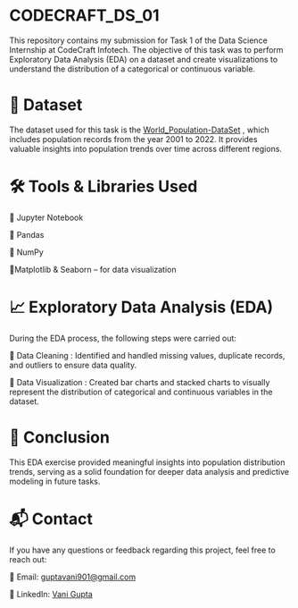 # CODECRAFT_DS_01
This repository contains my submission for Task 1 of the Data Science Internship at CodeCraft Infotech. The objective of this task was to perform Exploratory Data Analysis (EDA) on a dataset and create visualizations to understand the distribution of a categorical or continuous variable.

# 📂 Dataset
The dataset used for this task is the [World_Population-DataSet](worldpopulationdata.csv) , which includes population records from the year 2001 to 2022. It provides valuable insights into population trends over time across different regions.

# 🛠️ Tools & Libraries Used
🔹 Jupyter Notebook

🔹 Pandas

🔹 NumPy

🔹Matplotlib & Seaborn – for data visualization

# 📈 Exploratory Data Analysis (EDA)
During the EDA process, the following steps were carried out:

🔹 Data Cleaning : Identified and handled missing values, duplicate records, and outliers to ensure data quality.

🔹 Data Visualization : Created bar charts and stacked charts to visually represent the distribution of categorical and continuous variables in the dataset.

# 🧾 Conclusion
This EDA exercise provided meaningful insights into population distribution trends, serving as a solid foundation for deeper data analysis and predictive modeling in future tasks.

# 📬 Contact
If you have any questions or feedback regarding this project, feel free to reach out:

📧 Email: guptavani901@gmail.com

🔗 LinkedIn: [Vani Gupta](https://www.linkedin.com/in/vani-gupta-952125253)
